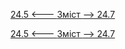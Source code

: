[24.5 <--- ](24_5.md) [   Зміст   ](README.md) [--> 24.7](24_7.md)



[24.5 <--- ](24_5.md) [   Зміст   ](README.md) [--> 24.7](24_7.md)